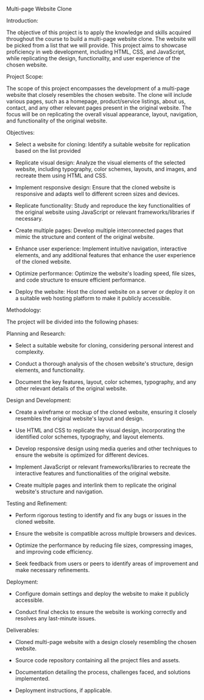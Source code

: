 Multi-page Website Clone 

  

Introduction: 

The objective of this project is to apply the knowledge and skills acquired throughout the course to build a multi-page website clone. The website will be picked from a list that we will provide. This project aims to showcase proficiency in web development, including HTML, CSS, and JavaScript, while replicating the design, functionality, and user experience of the chosen website. 

  

Project Scope: 

The scope of this project encompasses the development of a multi-page website that closely resembles the chosen website. The clone will include various pages, such as a homepage, product/service listings, about us, contact, and any other relevant pages present in the original website. The focus will be on replicating the overall visual appearance, layout, navigation, and functionality of the original website. 

  

Objectives: 

- Select a website for cloning: Identify a suitable website for replication based on the list provided 

- Replicate visual design: Analyze the visual elements of the selected website, including typography, color schemes, layouts, and images, and recreate them using HTML and CSS. 

- Implement responsive design: Ensure that the cloned website is responsive and adapts well to different screen sizes and devices. 

- Replicate functionality: Study and reproduce the key functionalities of the original website using JavaScript or relevant frameworks/libraries if necessary. 

- Create multiple pages: Develop multiple interconnected pages that mimic the structure and content of the original website. 

- Enhance user experience: Implement intuitive navigation, interactive elements, and any additional features that enhance the user experience of the cloned website. 

- Optimize performance: Optimize the website's loading speed, file sizes, and code structure to ensure efficient performance. 

- Deploy the website: Host the cloned website on a server or deploy it on a suitable web hosting platform to make it publicly accessible. 

  

Methodology: 

The project will be divided into the following phases: 

  

 Planning and Research: 

- Select a suitable website for cloning, considering personal interest and complexity. 

- Conduct a thorough analysis of the chosen website's structure, design elements, and functionality. 

- Document the key features, layout, color schemes, typography, and any other relevant details of the original website. 

  

Design and Development: 

- Create a wireframe or mockup of the cloned website, ensuring it closely resembles the original website's layout and design. 

- Use HTML and CSS to replicate the visual design, incorporating the identified color schemes, typography, and layout elements. 

- Develop responsive design using media queries and other techniques to ensure the website is optimized for different devices. 

- Implement JavaScript or relevant frameworks/libraries to recreate the interactive features and functionalities of the original website. 

- Create multiple pages and interlink them to replicate the original website's structure and navigation. 

  

Testing and Refinement: 

- Perform rigorous testing to identify and fix any bugs or issues in the cloned website. 

- Ensure the website is compatible across multiple browsers and devices. 

- Optimize the performance by reducing file sizes, compressing images, and improving code efficiency. 

- Seek feedback from users or peers to identify areas of improvement and make necessary refinements. 

  

Deployment: 

- Configure domain settings and deploy the website to make it publicly accessible. 

- Conduct final checks to ensure the website is working correctly and resolves any last-minute issues. 

  

Deliverables: 

- Cloned multi-page website with a design closely resembling the chosen website. 

- Source code repository containing all the project files and assets. 

- Documentation detailing the process, challenges faced, and solutions implemented. 

- Deployment instructions, if applicable. 

  

 

 

 